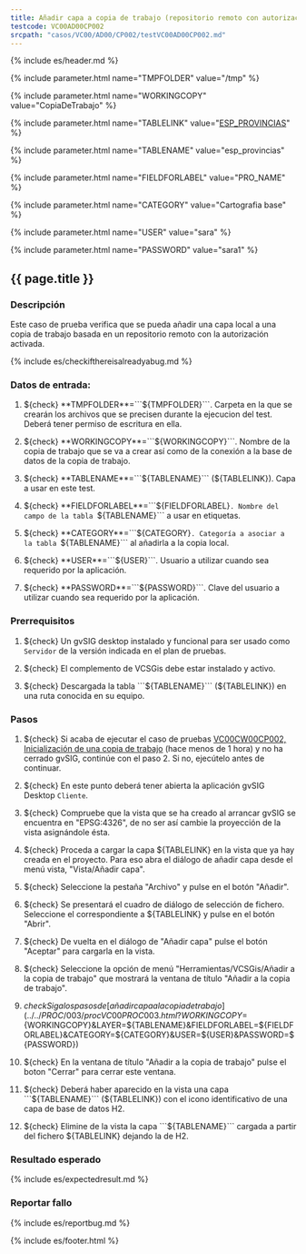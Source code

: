 ```yaml
---
title: Añadir capa a copia de trabajo (repositorio remoto con autorización)
testcode: VC00AD00CP002
srcpath: "casos/VC00/AD00/CP002/testVC00AD00CP002.md"
---
```


{% include es/header.md %}

{% include parameter.html name="TMPFOLDER" value="/tmp" %}

{% include parameter.html name="WORKINGCOPY" value="CopiaDeTrabajo" %}

{% include parameter.html name="TABLELINK" value="<a href='../../data/esp_provincias.csv'>ESP_PROVINCIAS</a>" %}

{% include parameter.html name="TABLENAME" value="esp_provincias" %}

{% include parameter.html name="FIELDFORLABEL" value="PRO_NAME" %}

{% include parameter.html name="CATEGORY" value="Cartografia base" %}

{% include parameter.html name="USER" value="sara" %}

{% include parameter.html name="PASSWORD" value="sara1" %}

## {{ page.title }}

### Descripción

Este caso de prueba verifica que se pueda añadir una capa local a una copia de trabajo
basada en un repositorio remoto con la autorización activada.

{% include es/checkifthereisalreadyabug.md %}

### Datos de entrada:

1. ${check} **TMPFOLDER**=```${TMPFOLDER}```. Carpeta en la que se crearán los archivos que se precisen 
   durante la ejecucion del test. Deberá tener permiso de escritura en ella.

1. ${check} **WORKINGCOPY**=```${WORKINGCOPY}```. Nombre de la copia de trabajo que se va a crear así como 
   de la conexión a la base de datos de la copia de trabajo. 

1. ${check} **TABLENAME**=```${TABLENAME}``` (${TABLELINK}). Capa a usar en este test. 

1. ${check} **FIELDFORLABEL**=```${FIELDFORLABEL}```. Nombre del campo de la tabla ```${TABLENAME}```
   a usar en etiquetas. 

1. ${check} **CATEGORY**=```${CATEGORY}```. Categoría a asociar a la tabla ```${TABLENAME}``` al añadirla
   a la copia local.

1. ${check} **USER**=```${USER}```. Usuario a utilizar cuando sea requerido por la aplicación.

1. ${check} **PASSWORD**=```${PASSWORD}```. Clave del usuario a utilizar cuando sea requerido por la aplicación.

### Prerrequisitos

1. ${check} Un gvSIG desktop instalado y funcional para ser usado como ```Servidor``` de la versión indicada
   en el plan de pruebas.

2. ${check} El complemento de VCSGis debe estar instalado y activo.

3. ${check} Descargada la tabla ```${TABLENAME}``` (${TABLELINK}) en 
   una ruta conocida en su equipo.

### Pasos

1. ${check} Si acaba de ejecutar el caso de pruebas 
   [VC00CW00CP002, Inicialización de una copia de trabajo](../../CW00/CP002/testVC00CW00CP002.md)
   (hace menos de 1 hora) y no ha cerrado gvSIG, continúe con el paso 2. 
   Si no, ejecútelo antes de continuar.

2. ${check} En este punto deberá tener abierta la aplicación gvSIG Desktop ```Cliente```.

3. ${check} Compruebe que la vista que se ha creado al arrancar gvSIG se encuentra 
   en "EPSG:4326", de no ser así cambie la proyección de la vista asignándole ésta.

4. ${check} Proceda a cargar la capa ${TABLELINK} en la vista que ya hay creada 
   en el proyecto. Para eso abra el diálogo de añadir capa desde el menú vista, "Vista/Añadir capa".

5. ${check} Seleccione la pestaña "Archivo" y pulse en el botón "Añadir".

6. ${check} Se presentará el cuadro de diálogo de selección de fichero. 
   Seleccione el correspondiente a ${TABLELINK} 
   y pulse en el botón "Abrir".

7. ${check} De vuelta en el diálogo de "Añadir capa" pulse el botón "Aceptar" 
   para cargarla en la vista.

8. ${check} Seleccione la opción de menú "Herramientas/VCSGis/Añadir a la copia de trabajo" 
   que mostrará la ventana de título "Añadir a la copia de trabajo".

9. ${check} Siga los pasos de [añadir capa a la copia de trabajo](../../PROC/003/procVC00PROC003.html?WORKINGCOPY=${WORKINGCOPY}&LAYER=${TABLENAME}&FIELDFORLABEL=${FIELDFORLABEL}&CATEGORY=${CATEGORY}&USER=${USER}&PASSWORD=${PASSWORD}) 

9. ${check} En la ventana de título "Añadir a la copia de trabajo" pulse el boton "Cerrar" para cerrar este ventana.

11. ${check} Deberá haber aparecido en la vista una capa 
    ```${TABLENAME}``` (${TABLELINK})
    con el icono identificativo de una capa de base de datos H2.

11. ${check} Elimine de la vista la capa ```${TABLENAME}``` cargada 
    a partir del fichero ${TABLELINK} dejando la de H2.

### Resultado esperado

{% include es/expectedresult.md %}

### Reportar fallo

{% include es/reportbug.md %}

{% include es/footer.html %}

